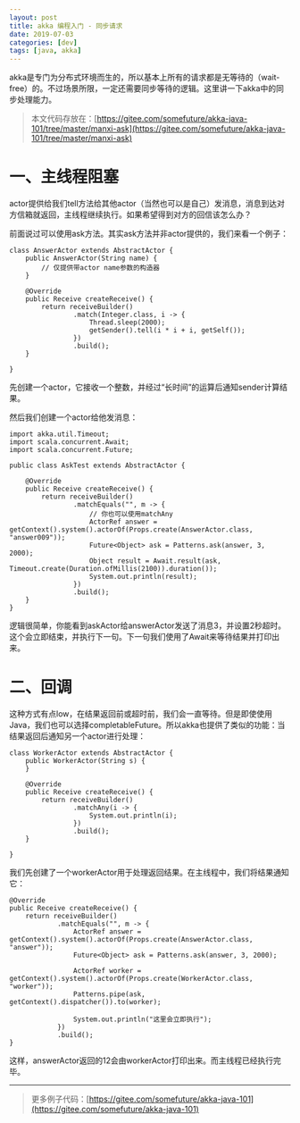 ```yaml
---
layout: post
title: akka 编程入门 - 同步请求
date: 2019-07-03
categories: [dev]
tags: [java, akka]
---
```

akka是专门为分布式环境而生的，所以基本上所有的请求都是无等待的（wait-free）的。不过场景所限，一定还需要同步等待的逻辑。这里讲一下akka中的同步处理能力。

> 本文代码存放在：[https://gitee.com/somefuture/akka-java-101/tree/master/manxi-ask](https://gitee.com/somefuture/akka-java-101/tree/master/manxi-ask)

# 一、主线程阻塞

actor提供给我们tell方法给其他actor（当然也可以是自己）发消息，消息到达对方信箱就返回，主线程继续执行。如果希望得到对方的回信该怎么办？

前面说过可以使用ask方法。其实ask方法并非actor提供的，我们来看一个例子：
```
class AnswerActor extends AbstractActor {
    public AnswerActor(String name) {
        // 仅提供带actor name参数的构造器
    }

    @Override
    public Receive createReceive() {
        return receiveBuilder()
                .match(Integer.class, i -> {
                    Thread.sleep(2000);
                    getSender().tell(i * i + i, getSelf());
                })
                .build();
    }

}
```
先创建一个actor，它接收一个整数，并经过“长时间”的运算后通知sender计算结果。

然后我们创建一个actor给他发消息：
```
import akka.util.Timeout;
import scala.concurrent.Await;
import scala.concurrent.Future;

public class AskTest extends AbstractActor {

    @Override
    public Receive createReceive() {
        return receiveBuilder()
                .matchEquals("", m -> {
                    // 你也可以使用matchAny
                    ActorRef answer = getContext().system().actorOf(Props.create(AnswerActor.class, "answer009"));
                    Future<Object> ask = Patterns.ask(answer, 3, 2000);
                    Object result = Await.result(ask, Timeout.create(Duration.ofMillis(2100)).duration());
                    System.out.println(result);
                })
                .build();
    }
}
```

逻辑很简单，你能看到askActor给answerActor发送了消息3，并设置2秒超时。这个会立即结束，并执行下一句。下一句我们使用了Await来等待结果并打印出来。

# 二、回调
这种方式有点low，在结果返回前或超时前，我们会一直等待。但是即使使用Java，我们也可以选择completableFuture。所以akka也提供了类似的功能：当结果返回后通知另一个actor进行处理：
```
class WorkerActor extends AbstractActor {
    public WorkerActor(String s) {
    }

    @Override
    public Receive createReceive() {
        return receiveBuilder()
                .matchAny(i -> {
                    System.out.println(i);
                })
                .build();
    }

}
```
我们先创建了一个workerActor用于处理返回结果。在主线程中，我们将结果通知它：
```
@Override
public Receive createReceive() {
    return receiveBuilder()
            .matchEquals("", m -> {
                ActorRef answer = getContext().system().actorOf(Props.create(AnswerActor.class, "answer"));
                Future<Object> ask = Patterns.ask(answer, 3, 2000);

                ActorRef worker = getContext().system().actorOf(Props.create(WorkerActor.class, "worker"));
                Patterns.pipe(ask, getContext().dispatcher()).to(worker);

                System.out.println("这里会立即执行");
            })
            .build();
}
```
这样，answerActor返回的12会由workerActor打印出来。而主线程已经执行完毕。

---

> 更多例子代码：[https://gitee.com/somefuture/akka-java-101](https://gitee.com/somefuture/akka-java-101)